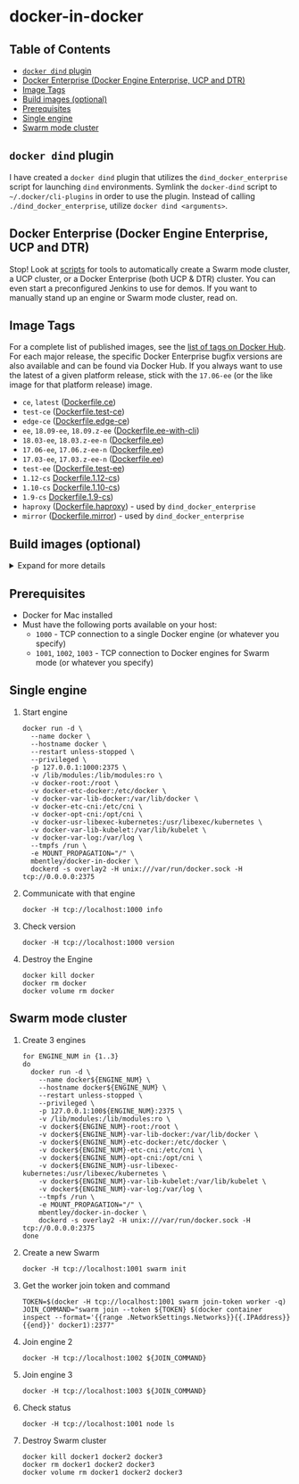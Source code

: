 docker-in-docker
================

## Table of Contents
* [`docker dind` plugin](#docker-dind-plugin)
* [Docker Enterprise (Docker Engine Enterprise, UCP and DTR)](#docker-enterprise-docker-engine-enterprise-ucp-and-dtr)
* [Image Tags](#image-tags)
* [Build images (optional)](#build-images-optional)
* [Prerequisites](#prerequisites)
* [Single engine](#single-engine)
* [Swarm mode cluster](#swarm-mode-cluster)

## `docker dind` plugin
I have created a `docker dind` plugin that utilizes the `dind_docker_enterprise` script for launching `dind` environments.  Symlink the `docker-dind` script to `~/.docker/cli-plugins` in order to use the plugin.  Instead of calling `./dind_docker_enterprise`, utilize `docker dind <arguments>`.

## Docker Enterprise (Docker Engine Enterprise, UCP and DTR)
Stop! Look at [scripts](./scripts) for tools to automatically create a Swarm mode cluster, a UCP cluster, or a Docker Enterprise (both UCP & DTR) cluster. You can even start a preconfigured Jenkins to use for demos. If you want to manually stand up an engine or Swarm mode cluster, read on.

## Image Tags
For a complete list of published images, see the [list of tags on Docker Hub](https://hub.docker.com/r/mbentley/docker-in-docker/tags/).  For each major release, the specific Docker Enterprise bugfix versions are also available and can be found via Docker Hub.  If you always want to use the latest of a given platform release, stick with the `17.06-ee` (or the like image for that platform release) image.

  * `ce`, `latest` ([Dockerfile.ce](./Dockerfile.ce))
  * `test-ce` ([Dockerfile.test-ce](./Dockerfile.test-ce))
  * `edge-ce` ([Dockerfile.edge-ce](./Dockerfile.edge-ce))
  * `ee`, `18.09-ee`, `18.09.z-ee` ([Dockerfile.ee-with-cli](./Dockerfile.ee-with-cli))
  * `18.03-ee`, `18.03.z-ee-n` ([Dockerfile.ee](./Dockerfile.ee))
  * `17.06-ee`, `17.06.z-ee-n` ([Dockerfile.ee](./Dockerfile.ee))
  * `17.03-ee`, `17.03.z-ee-n` ([Dockerfile.ee](./Dockerfile.ee))
  * `test-ee` ([Dockerfile.test-ee](./Dockerfile.ee))
  * `1.12-cs` [Dockerfile.1.12-cs](./Dockerfile.1.12-cs))
  * `1.10-cs` [Dockerfile.1.10-cs](./Dockerfile.1.10-cs))
  * `1.9-cs` [Dockerfile.1.9-cs](./Dockerfile.1.9-cs))
  * `haproxy` ([Dockerfile.haproxy](./scripts/haproxy/Dockerfile.haproxy)) - used by  `dind_docker_enterprise`
  * `mirror` ([Dockerfile.mirror](./scripts/mirror/Dockerfile.mirror)) - used by  `dind_docker_enterprise`

## Build images (optional)
<details><summary>Expand for more details</summary><p>

The images are published to Docker Hub so you do not need to build them unless you want to,

*Note*: your `<DOCKER-EE-URL>` value can be found from https://store.docker.com/?overlay=subscriptions

* Docker CE (stable)
  ```
  docker build \
    -t mbentley/docker-in-docker:17.03-ce \
    -t mbentley/docker-in-docker:ce \
    -f Dockerfile.ce .
  ```
* Docker CE (test)
  ```
  docker build \
    -t mbentley/docker-in-docker:test-ce \
    -f Dockerfile.test-ce .
  ```
* Docker CE (edge)
  ```
  docker build \
    -t mbentley/docker-in-docker:edge-ce \
    -f Dockerfile.edge-ce .
  ```
* Docker Enterprise (stable)
  ```
  docker build \
    --build-arg DOCKER_EE_URL="<DOCKER-EE-URL>" \
    --build-arg DOCKER_EE_REPO="stable" \
    -t mbentley/docker-in-docker:ee \
    -f Dockerfile.ee .

  docker push mbentley/docker-in-docker:ee
  ```
* Docker Enterprise (stable-18.09)
  ```
  docker build \
    --build-arg DOCKER_EE_URL="<DOCKER-EE-URL>" \
    --build-arg DOCKER_EE_REPO="stable-18.09" \
    -t mbentley/docker-in-docker:18.09-ee \
    -f Dockerfile.ee-with-cli .

  docker push mbentley/docker-in-docker:18.09-ee
  ```
* Docker EE (stable-18.03)
  ```
  docker build \
    --build-arg DOCKER_EE_URL="<DOCKER-EE-URL>" \
    --build-arg DOCKER_EE_REPO="stable-18.03" \
    -t mbentley/docker-in-docker:18.03-ee \
    -f Dockerfile.ee .

  docker push mbentley/docker-in-docker:18.03-ee
  ```
* Docker EE (stable-17.06)
  ```
  docker build \
    --build-arg DOCKER_EE_URL="<DOCKER-EE-URL>" \
    --build-arg DOCKER_EE_REPO="stable-17.06" \
    -t mbentley/docker-in-docker:17.06-ee \
    -f Dockerfile.ee .

  docker push mbentley/docker-in-docker:17.06-ee
  ```
* Docker EE (stable-17.03)
  ```
  docker build \
    --build-arg DOCKER_EE_URL="<DOCKER-EE-URL>" \
    --build-arg DOCKER_EE_REPO="stable-17.03" \
    -t mbentley/docker-in-docker:17.03-ee \
    -f Dockerfile.ee .

  docker push mbentley/docker-in-docker:17.03-ee
  ```
* Docker Enterprise (test)
  ```
  docker build \
    --build-arg DOCKER_EE_URL="<DOCKER-EE-URL>" \
    --build-arg DOCKER_EE_REPO="test" \
    -t mbentley/docker-in-docker:test-ee \
    -f Dockerfile.ee .

  docker push mbentley/docker-in-docker:test-ee
  ```

* Docker CS Engine 1.12
  ```
  docker build \
    -t mbentley/docker-in-docker:1.12-cs \
    -f Dockerfile.cs-1.12 .

  docker push mbentley/docker-in-docker:1.12-ce
  ```

* Docker CS Engine 1.10
  ```
  docker build \
    -t mbentley/docker-in-docker:1.10-cs \
    -f Dockerfile.cs-1.10 .

  docker push mbentley/docker-in-docker:1.10-cs
  ```

* Docker CS Engine 1.9
  ```
  docker build \
    -t mbentley/docker-in-docker:1.9-cs \
    -f Dockerfile.cs-1.9 .

  docker push mbentley/docker-in-docker:1.9-cs
  ```
</p></details>

## Prerequisites
  * Docker for Mac installed
  * Must have the following ports available on your host:
    * `1000` - TCP connection to a single Docker engine (or whatever you specify)
    * `1001`, `1002`, `1003` - TCP connection to Docker engines for Swarm mode (or whatever you specify)

## Single engine

1. Start engine
    ```
    docker run -d \
      --name docker \
      --hostname docker \
      --restart unless-stopped \
      --privileged \
      -p 127.0.0.1:1000:2375 \
      -v /lib/modules:/lib/modules:ro \
      -v docker-root:/root \
      -v docker-etc-docker:/etc/docker \
      -v docker-var-lib-docker:/var/lib/docker \
      -v docker-etc-cni:/etc/cni \
      -v docker-opt-cni:/opt/cni \
      -v docker-usr-libexec-kubernetes:/usr/libexec/kubernetes \
      -v docker-var-lib-kubelet:/var/lib/kubelet \
      -v docker-var-log:/var/log \
      --tmpfs /run \
      -e MOUNT_PROPAGATION="/" \
      mbentley/docker-in-docker \
      dockerd -s overlay2 -H unix:///var/run/docker.sock -H tcp://0.0.0.0:2375
    ```

2. Communicate with that engine
    ```
    docker -H tcp://localhost:1000 info
    ```

3. Check version
    ```
    docker -H tcp://localhost:1000 version
    ```

4. Destroy the Engine
    ```
    docker kill docker
    docker rm docker
    docker volume rm docker
    ```

## Swarm mode cluster
1. Create 3 engines
    ```
    for ENGINE_NUM in {1..3}
    do
      docker run -d \
        --name docker${ENGINE_NUM} \
        --hostname docker${ENGINE_NUM} \
        --restart unless-stopped \
        --privileged \
        -p 127.0.0.1:100${ENGINE_NUM}:2375 \
        -v /lib/modules:/lib/modules:ro \
        -v docker${ENGINE_NUM}-root:/root \
        -v docker${ENGINE_NUM}-var-lib-docker:/var/lib/docker \
        -v docker${ENGINE_NUM}-etc-docker:/etc/docker \
        -v docker${ENGINE_NUM}-etc-cni:/etc/cni \
        -v docker${ENGINE_NUM}-opt-cni:/opt/cni \
        -v docker${ENGINE_NUM}-usr-libexec-kubernetes:/usr/libexec/kubernetes \
        -v docker${ENGINE_NUM}-var-lib-kubelet:/var/lib/kubelet \
        -v docker${ENGINE_NUM}-var-log:/var/log \
        --tmpfs /run \
        -e MOUNT_PROPAGATION="/" \
        mbentley/docker-in-docker \
        dockerd -s overlay2 -H unix:///var/run/docker.sock -H tcp://0.0.0.0:2375
    done
    ```

2. Create a new Swarm
    ```
    docker -H tcp://localhost:1001 swarm init
    ```

3. Get the worker join token and command
    ```
    TOKEN=$(docker -H tcp://localhost:1001 swarm join-token worker -q)
    JOIN_COMMAND="swarm join --token ${TOKEN} $(docker container inspect --format='{{range .NetworkSettings.Networks}}{{.IPAddress}}{{end}}' docker1):2377"
    ```

4. Join engine 2
    ```
    docker -H tcp://localhost:1002 ${JOIN_COMMAND}
    ```

5. Join engine 3
    ```
    docker -H tcp://localhost:1003 ${JOIN_COMMAND}
    ```

6. Check status
    ```
    docker -H tcp://localhost:1001 node ls
    ```

7. Destroy Swarm cluster
    ```
    docker kill docker1 docker2 docker3
    docker rm docker1 docker2 docker3
    docker volume rm docker1 docker2 docker3
    ```
